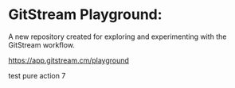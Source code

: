 # GitStream Playground:

A new repository created for exploring and experimenting with the GitStream workflow.

https://app.gitstream.cm/playground

test pure action 7